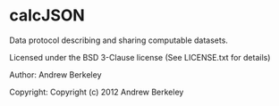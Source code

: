 calcJSON
========

Data protocol describing and sharing computable datasets.

Licensed under the BSD 3-Clause license (See LICENSE.txt for details)

Author: Andrew Berkeley

Copyright: Copyright (c) 2012 Andrew Berkeley